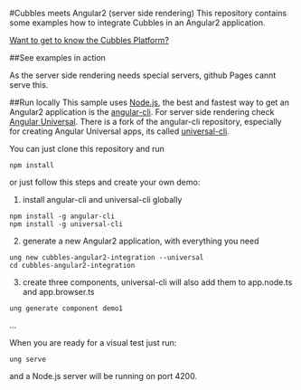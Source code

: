 #Cubbles meets Angular2 (server side rendering)
This repository contains some examples how to integrate Cubbles in an Angular2 application.

[Want to get to know the Cubbles Platform?](https://cubbles.github.io/)

##See examples in action

As the server side rendering needs special servers, github Pages cannt serve this.


##Run locally
This sample uses [Node.js](https://nodejs.org/en/), the best and fastest way to get an Angular2 application is the [angular-cli](https://github.com/angular/). 
For server side rendering check [Angular Universal](https://universal.angular.io/). There is a fork of the angular-cli repository, especially for creating
Angular Universal apps, its called [universal-cli](https://www.npmjs.com/package/universal-cli).

You can just clone this repository and run 
```
npm install
```

or just follow this steps and create your own demo:

1. install angular-cli and universal-cli globally
```
npm install -g angular-cli
npm install -g universal-cli
```

2. generate a new Angular2 application, with everything you need  
```
ung new cubbles-angular2-integration --universal
cd cubbles-angular2-integration
```

3. create three components, universal-cli will also add them to app.node.ts and app.browser.ts
```
ung generate component demo1
```
...

When you are ready for a visual test just run:
```
ung serve
```

and a Node.js server will be running on port 4200.